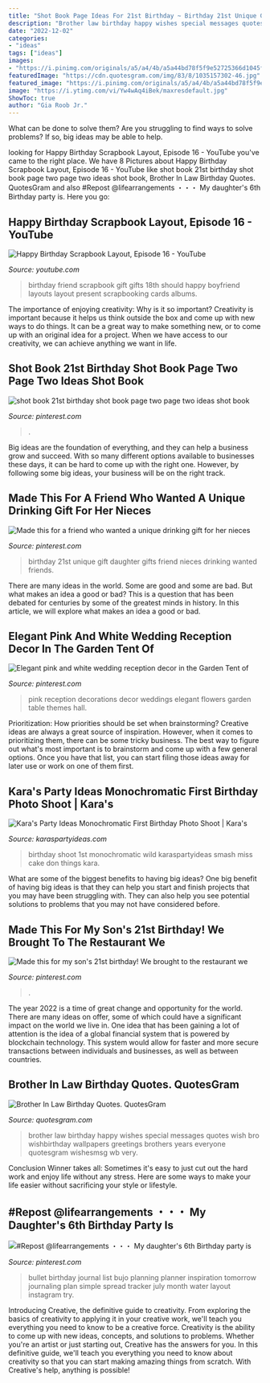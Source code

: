 ```yaml
---
title: "Shot Book Page Ideas For 21st Birthday ~ Birthday 21st Unique Gift Daughter Gifts Friend Nieces Drinking Wanted Friends"
description: "Brother law birthday happy wishes special messages quotes wish bro wishbirthday wallpapers greetings brothers years everyone quotesgram wishesmsg wb very"
date: "2022-12-02"
categories:
- "ideas"
tags: ["ideas"]
images:
- "https://i.pinimg.com/originals/a5/a4/4b/a5a44bd78f5f9e52725366d1045ff45e.jpg"
featuredImage: "https://cdn.quotesgram.com/img/83/8/1035157302-46.jpg"
featured_image: "https://i.pinimg.com/originals/a5/a4/4b/a5a44bd78f5f9e52725366d1045ff45e.jpg"
image: "https://i.ytimg.com/vi/Yw4wAq4iBek/maxresdefault.jpg"
ShowToc: true
author: "Gia Roob Jr."
---
```



What can be done to solve them?
Are you struggling to find ways to solve problems? If so, big ideas may be able to help.

	

		
looking for Happy Birthday Scrapbook Layout, Episode 16 - YouTube you've came to the right place. We have 8 Pictures about Happy Birthday Scrapbook Layout, Episode 16 - YouTube like shot book 21st birthday shot book page two page two ideas shot book, Brother In Law Birthday Quotes. QuotesGram and also #Repost @lifearrangements ・・・ My daughter&#039;s 6th Birthday party is. Here you go:
		
    
## Happy Birthday Scrapbook Layout, Episode 16 - YouTube

<img loading=lazy src="https://i.ytimg.com/vi/Yw4wAq4iBek/maxresdefault.jpg" onerror="this.onerror=null;this.src='https://tse4.mm.bing.net/th?id=OIP.9-zLy_CC_iiUpPHz4_Ol4AHaEK&amp;pid=15.1';" alt="Happy Birthday Scrapbook Layout, Episode 16 - YouTube">

_Source: youtube.com_

>birthday friend scrapbook gift gifts 18th should happy boyfriend layouts layout present scrapbooking cards albums. 

	

The importance of enjoying creativity: Why is it so important?
Creativity is important because it helps us think outside the box and come up with new ways to do things. It can be a great way to make something new, or to come up with an original idea for a project. When we have access to our creativity, we can achieve anything we want in life.

    
## Shot Book 21st Birthday Shot Book Page Two Page Two Ideas Shot Book

<img loading=lazy src="https://i.pinimg.com/originals/19/1f/da/191fdaa85f37b1c6647d6bd177dedbd2.jpg" onerror="this.onerror=null;this.src='https://tse2.mm.bing.net/th?id=OIP.HoHexRIpDaB0Bp4TjLgzpAHaJ4&amp;pid=15.1';" alt="shot book 21st birthday shot book page two page two ideas shot book">

_Source: pinterest.com_

>. 

	

Big ideas are the foundation of everything, and they can help a business grow and succeed. With so many different options available to businesses these days, it can be hard to come up with the right one. However, by following some big ideas, your business will be on the right track.

    
## Made This For A Friend Who Wanted A Unique Drinking Gift For Her Nieces

<img loading=lazy src="https://i.pinimg.com/originals/90/e9/84/90e984930ac492618ac167dc8213a5e2.jpg" onerror="this.onerror=null;this.src='https://tse2.mm.bing.net/th?id=OIP.z5uSFhBnjNOBBew4Io9VywHaJ4&amp;pid=15.1';" alt="Made this for a friend who wanted a unique drinking gift for her nieces">

_Source: pinterest.com_

>birthday 21st unique gift daughter gifts friend nieces drinking wanted friends. 

	

There are many ideas in the world. Some are good and some are bad. But what makes an idea a good or bad? This is a question that has been debated for centuries by some of the greatest minds in history. In this article, we will explore what makes an idea a good or bad.

    
## Elegant Pink And White Wedding Reception Decor In The Garden Tent Of

<img loading=lazy src="https://i.pinimg.com/736x/89/d2/de/89d2de8e6c82541d0b305697322bcebd.jpg" onerror="this.onerror=null;this.src='https://tse4.mm.bing.net/th?id=OIP.1p5bgKaLN69cpRCfnYBLMwHaLH&amp;pid=15.1';" alt="Elegant pink and white wedding reception decor in the Garden Tent of">

_Source: pinterest.com_

>pink reception decorations decor weddings elegant flowers garden table themes hall. 

	

Prioritization: How priorities should be set when brainstorming?
Creative ideas are always a great source of inspiration. However, when it comes to prioritizing them, there can be some tricky business. The best way to figure out what's most important is to brainstorm and come up with a few general options. Once you have that list, you can start filing those ideas away for later use or work on one of them first.

    
## Kara&#039;s Party Ideas Monochromatic First Birthday Photo Shoot | Kara&#039;s

<img loading=lazy src="http://karaspartyideas.com/wp-content/uploads/2017/02/Monochromatic-First-Birthday-Photo-Shoot-via-Karas-Party-Ideas-KarasPartyIdeas.com15.jpg" onerror="this.onerror=null;this.src='https://tse2.mm.bing.net/th?id=OIP.oBjem2IKmRTGRVztJkNTfgHaLH&amp;pid=15.1';" alt="Kara&#039;s Party Ideas Monochromatic First Birthday Photo Shoot | Kara&#039;s">

_Source: karaspartyideas.com_

>birthday shoot 1st monochromatic wild karaspartyideas smash miss cake don things kara. 

	

What are some of the biggest benefits to having big ideas?
One big benefit of having big ideas is that they can help you start and finish projects that you may have been struggling with. They can also help you see potential solutions to problems that you may not have considered before.

    
## Made This For My Son&#039;s 21st Birthday! We Brought To The Restaurant We

<img loading=lazy src="https://i.pinimg.com/originals/c2/63/be/c263be3c02cf58a2edc2c9945048e867.jpg" onerror="this.onerror=null;this.src='https://tse1.mm.bing.net/th?id=OIP.MnJg9QjYIfh_T5L3WCCUtgHaJ4&amp;pid=15.1';" alt="Made this for my son&#039;s 21st birthday! We brought to the restaurant we">

_Source: pinterest.com_

>. 

	

The year 2022 is a time of great change and opportunity for the world. There are many ideas on offer, some of which could have a significant impact on the world we live in. One idea that has been gaining a lot of attention is the idea of a global financial system that is powered by blockchain technology. This system would allow for faster and more secure transactions between individuals and businesses, as well as between countries.

    
## Brother In Law Birthday Quotes. QuotesGram

<img loading=lazy src="https://cdn.quotesgram.com/img/83/8/1035157302-46.jpg" onerror="this.onerror=null;this.src='https://tse4.mm.bing.net/th?id=OIP.E6gwZwrXg1nQ7W_vUlY6DQHaFj&amp;pid=15.1';" alt="Brother In Law Birthday Quotes. QuotesGram">

_Source: quotesgram.com_

>brother law birthday happy wishes special messages quotes wish bro wishbirthday wallpapers greetings brothers years everyone quotesgram wishesmsg wb very. 

	

Conclusion
Winner takes all: Sometimes it's easy to just cut out the hard work and enjoy life without any stress. Here are some ways to make your life easier without sacrificing your style or lifestyle.

    
## #Repost @lifearrangements ・・・ My Daughter&#039;s 6th Birthday Party Is

<img loading=lazy src="https://i.pinimg.com/originals/a5/a4/4b/a5a44bd78f5f9e52725366d1045ff45e.jpg" onerror="this.onerror=null;this.src='https://tse3.mm.bing.net/th?id=OIP.u_cPJj074ySVLxYNYWJ1YwHaHa&amp;pid=15.1';" alt="#Repost @lifearrangements ・・・ My daughter&#039;s 6th Birthday party is">

_Source: pinterest.com_

>bullet birthday journal list bujo planning planner inspiration tomorrow journaling plan simple spread tracker july month water layout instagram try. 

	

Introducing Creative, the definitive guide to creativity. From exploring the basics of creativity to applying it in your creative work, we'll teach you everything you need to know to be a creative force.
Creativity is the ability to come up with new ideas, concepts, and solutions to problems. Whether you're an artist or just starting out, Creative has the answers for you. In this definitive guide, we'll teach you everything you need to know about creativity so that you can start making amazing things from scratch. With Creative's help, anything is possible!


